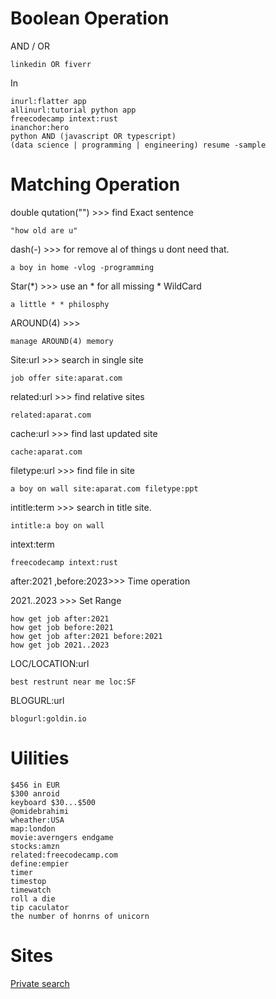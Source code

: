 # Boolean Operation
AND / OR

    linkedin OR fiverr
In

    inurl:flatter app
    allinurl:tutorial python app
    freecodecamp intext:rust
    inanchor:hero
    python AND (javascript OR typescript)
    (data science | programming | engineering) resume -sample

# Matching Operation

double qutation("") >>> find Exact sentence 

    "how old are u"

dash(-) >>> for remove al of things u dont need that.

    a boy in home -vlog -programming 

Star(*) >>> use an * for all missing * WildCard

    a little * * philosphy

AROUND(4) >>>

    manage AROUND(4) memory

Site:url >>> search in single site

    job offer site:aparat.com

related:url >>> find relative sites
    
    related:aparat.com

cache:url >>> find last updated site

    cache:aparat.com

filetype:url >>> find file in site

    a boy on wall site:aparat.com filetype:ppt

intitle:term >>> search in title site.

    intitle:a boy on wall 

intext:term

    freecodecamp intext:rust

after:2021 ,before:2023>>> Time operation

2021..2023 >>> Set Range

    how get job after:2021
    how get job before:2021
    how get job after:2021 before:2021
    how get job 2021..2023

LOC/LOCATION:url

    best restrunt near me loc:SF

BLOGURL:url

    blogurl:goldin.io

# Uilities
    $456 in EUR
    $300 anroid
    keyboard $30...$500
    @omidebrahimi
    wheather:USA
    map:london
    movie:averngers endgame
    stocks:amzn
    related:freecodecamp.com
    define:empier
    timer
    timestop
    timewatch
    roll a die
    tip caculator
    the number of honrns of unicorn

    
# Sites
[Private search](https://www.startpage.com/)
